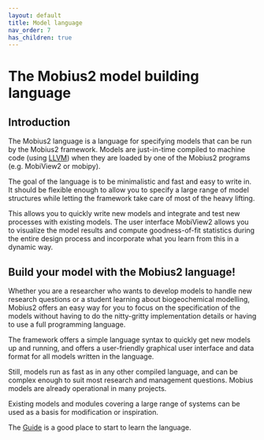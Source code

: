 ```yaml
---
layout: default
title: Model language
nav_order: 7
has_children: true
---
```


# The Mobius2 model building language

## Introduction

The Mobius2 language is a language for specifying models that can be run by the Mobius2 framework. Models are just-in-time compiled to machine code (using [LLVM](https://llvm.org/)) when they are loaded by one of the Mobius2 programs (e.g. MobiView2 or mobipy).

The goal of the language is to be minimalistic and fast and easy to write in. It should be flexible enough to allow you to specify a large range of model structures while letting the framework take care of most of the heavy lifting.

This allows you to quickly write new models and integrate and test new processes with existing models. The user interface MobiView2 allows you to visualize the model results and compute goodness-of-fit statistics during the entire design process and incorporate what you learn from this in a dynamic way.

## Build your model with the Mobius2 language!

Whether you are a researcher who wants to develop models to handle new research questions or a student learning about biogeochemical modelling, Mobius2 offers an easy way for you to focus on the specification of the models without having to do the nitty-gritty implementation details or having to use a full programming language.

The framework offers a simple language syntax to quickly get new models up and running, and offers a user-friendly graphical user interface and data format for all models written in the language.

Still, models run as fast as in any other compiled language, and can be complex enough to suit most research and management questions. Mobius models are already operational in many projects.

Existing models and modules covering a large range of systems can be used as a basis for modification or inspiration.

The [Guide](guide.html) is a good place to start to learn the language.